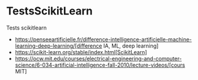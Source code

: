 # TestsScikitLearn
Tests scikitlearn

* https://penseeartificielle.fr/difference-intelligence-artificielle-machine-learning-deep-learning/[difference IA, ML, deep learning]
* https://scikit-learn.org/stable/index.html[ScikitLearn]
* https://ocw.mit.edu/courses/electrical-engineering-and-computer-science/6-034-artificial-intelligence-fall-2010/lecture-videos/[cours MIT]
